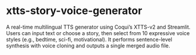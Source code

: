 # xtts-story-voice-generator
A real-time multilingual TTS generator using Coqui’s XTTS-v2 and Streamlit. Users can input text or choose a story, then select from 10 expressive voice styles (e.g., bedtime, sci-fi, motivational). It performs sentence-level synthesis with voice cloning and outputs a single merged audio file.
